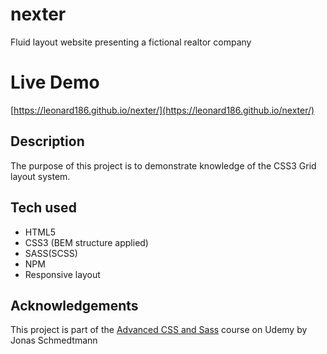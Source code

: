 # nexter

Fluid layout website presenting a fictional realtor company 

# Live Demo

[https://leonard186.github.io/nexter/](https://leonard186.github.io/nexter/)


## Description

The purpose of this project is to demonstrate knowledge of the CSS3 Grid layout system.

## Tech used

* HTML5
* CSS3 (BEM structure applied)
* SASS(SCSS)
* NPM
* Responsive layout

## Acknowledgements

This project is part of the [Advanced CSS and Sass](https://www.udemy.com/advanced-css-and-sass/) course on Udemy by Jonas Schmedtmann
